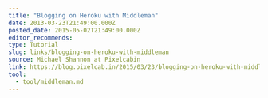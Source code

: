 ```yaml
---
title: "Blogging on Heroku with Middleman"
date: 2013-03-23T21:49:00.000Z
posted_date: 2015-05-02T21:49:00.000Z
editor_recommends:
type: Tutorial
slug: links/blogging-on-heroku-with-middleman
source: Michael Shannon at Pixelcabin
link: https://blog.pixelcab.in/2015/03/23/blogging-on-heroku-with-middleman/
tool:
  - tool/middleman.md
---
```





